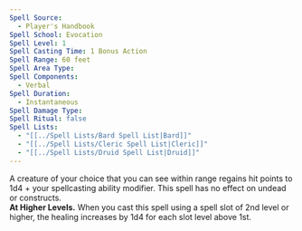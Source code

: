 ```yaml
---
Spell Source:
  - Player's Handbook
Spell School: Evocation
Spell Level: 1
Spell Casting Time: 1 Bonus Action
Spell Range: 60 feet
Spell Area Type: 
Spell Components:
  - Verbal
Spell Duration:
  - Instantaneous
Spell Damage Type: 
Spell Ritual: false
Spell Lists:
  - "[[../Spell Lists/Bard Spell List|Bard]]"
  - "[[../Spell Lists/Cleric Spell List|Cleric]]"
  - "[[../Spell Lists/Druid Spell List|Druid]]"
---
```


A creature of your  choice that you can see within range regains hit points to 1d4 + your spellcasting ability modifier. This spell has no effect on undead or constructs.  
**At Higher Levels.** When you cast this spell using a spell slot of 2nd level or higher, the healing increases by 1d4 for each slot level above 1st.
